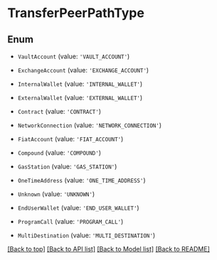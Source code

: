 # TransferPeerPathType

## Enum


* `VaultAccount` (value: `'VAULT_ACCOUNT'`)

* `ExchangeAccount` (value: `'EXCHANGE_ACCOUNT'`)

* `InternalWallet` (value: `'INTERNAL_WALLET'`)

* `ExternalWallet` (value: `'EXTERNAL_WALLET'`)

* `Contract` (value: `'CONTRACT'`)

* `NetworkConnection` (value: `'NETWORK_CONNECTION'`)

* `FiatAccount` (value: `'FIAT_ACCOUNT'`)

* `Compound` (value: `'COMPOUND'`)

* `GasStation` (value: `'GAS_STATION'`)

* `OneTimeAddress` (value: `'ONE_TIME_ADDRESS'`)

* `Unknown` (value: `'UNKNOWN'`)

* `EndUserWallet` (value: `'END_USER_WALLET'`)

* `ProgramCall` (value: `'PROGRAM_CALL'`)

* `MultiDestination` (value: `'MULTI_DESTINATION'`)



[[Back to top]](#) [[Back to API list]](../../README.md#documentation-for-api-endpoints) [[Back to Model list]](../../README.md#documentation-for-models) [[Back to README]](../../README.md)

